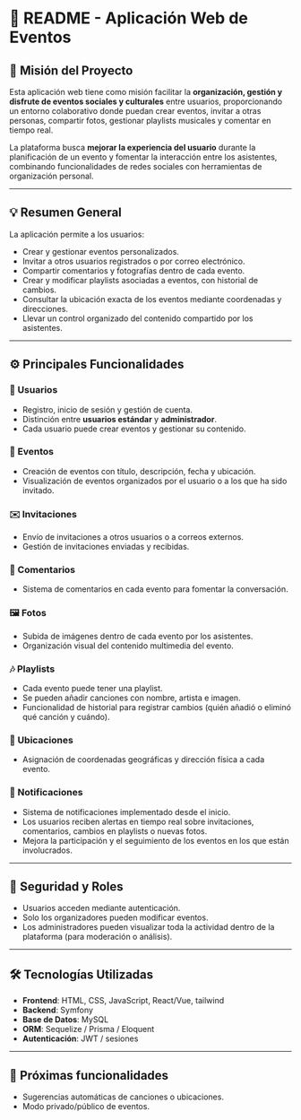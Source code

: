 # 📜 README - Aplicación Web de Eventos

## 🌟 Misión del Proyecto

Esta aplicación web tiene como misión facilitar la **organización, gestión y disfrute de eventos sociales y culturales** entre usuarios, proporcionando un entorno colaborativo donde puedan crear eventos, invitar a otras personas, compartir fotos, gestionar playlists musicales y comentar en tiempo real.

La plataforma busca **mejorar la experiencia del usuario** durante la planificación de un evento y fomentar la interacción entre los asistentes, combinando funcionalidades de redes sociales con herramientas de organización personal.

---

## 💡 Resumen General

La aplicación permite a los usuarios:

- Crear y gestionar eventos personalizados.
- Invitar a otros usuarios registrados o por correo electrónico.
- Compartir comentarios y fotografías dentro de cada evento.
- Crear y modificar playlists asociadas a eventos, con historial de cambios.
- Consultar la ubicación exacta de los eventos mediante coordenadas y direcciones.
- Llevar un control organizado del contenido compartido por los asistentes.

---

## ⚙️ Principales Funcionalidades

### 👥 Usuarios

- Registro, inicio de sesión y gestión de cuenta.
- Distinción entre **usuarios estándar** y **administrador**.
- Cada usuario puede crear eventos y gestionar su contenido.

### 📅 Eventos

- Creación de eventos con título, descripción, fecha y ubicación.
- Visualización de eventos organizados por el usuario o a los que ha sido invitado.

### ✉️ Invitaciones

- Envío de invitaciones a otros usuarios o a correos externos.
- Gestión de invitaciones enviadas y recibidas.

### 💬 Comentarios

- Sistema de comentarios en cada evento para fomentar la conversación.

### 🖼️ Fotos

- Subida de imágenes dentro de cada evento por los asistentes.
- Organización visual del contenido multimedia del evento.

### 🎶 Playlists

- Cada evento puede tener una playlist.
- Se pueden añadir canciones con nombre, artista e imagen.
- Funcionalidad de historial para registrar cambios (quién añadió o eliminó qué canción y cuándo).

### 📍 Ubicaciones

- Asignación de coordenadas geográficas y dirección física a cada evento.

### 📢 Notificaciones

- Sistema de notificaciones implementado desde el inicio.
- Los usuarios reciben alertas en tiempo real sobre invitaciones, comentarios, cambios en playlists o nuevas fotos.
- Mejora la participación y el seguimiento de los eventos en los que están involucrados.

---

## 🔐 Seguridad y Roles

- Usuarios acceden mediante autenticación.
- Solo los organizadores pueden modificar eventos.
- Los administradores pueden visualizar toda la actividad dentro de la plataforma (para moderación o análisis).

---

## 🛠️ Tecnologías Utilizadas 

- **Frontend**: HTML, CSS, JavaScript, React/Vue, tailwind
- **Backend**: Symfony
- **Base de Datos**: MySQL 
- **ORM**: Sequelize / Prisma / Eloquent
- **Autenticación**: JWT / sesiones

---

## 🚀 Próximas funcionalidades

- Sugerencias automáticas de canciones o ubicaciones.
- Modo privado/público de eventos.

